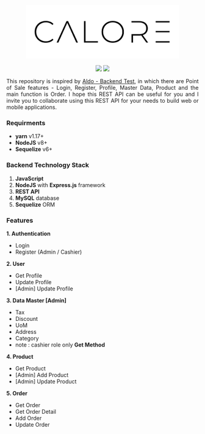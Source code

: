 <p align="center">
  <img width="400" height="141" src="https://raw.githubusercontent.com/Derida23/Calore-Backend/production/docs/readme/calore.jpg">
</p>
<p align="center">
    <img src="https://img.shields.io/badge/-Backend-blue?style=for-the-badge&logo=">
    <img src="https://img.shields.io/badge/-javascript-yellow?style=for-the-badge&logo=">
</p>

<p align="justify">
This repository is inspired by <a href="https://github.com/aldoignatachandra/technical-test-be-developer">Aldo - Backend Test</a>, in which there are Point of Sale features - Login, Register, Profile, Master Data, Product and the main function is Order. I hope this REST API can be useful for you and I invite you to collaborate using this REST API for your needs to build web or mobile applications.
</p>


### Requirments

- **yarn** v1.17+
- **NodeJS** v8+
- **Sequelize** v6+

### Backend Technology Stack

1. **JavaScript**
2. **NodeJS** with **Express.js** framework
3. **REST API**
4. **MySQL** database
5. **Sequelize** ORM

### Features

<b>1. Authentication </b>
 - Login
 - Register (Admin / Cashier)

<b>2. User </b>
 - Get Profile
 - Update Profile
 - [Admin] Update Profile
 
<b>3. Data Master [Admin] </b>
 - Tax
 - Discount
 - UoM
 - Address
 - Category
 - note : cashier role only <b>Get Method</b>
 
<b>4. Product </b>
- Get Product
- [Admin] Add Product
- [Admin] Update Product

<b>5. Order </b>
- Get Order
- Get Order Detail
- Add Order
- Update Order
 
 
